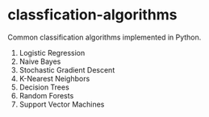 # classfication-algorithms
Common classification algorithms implemented in Python.

1. Logistic Regression
2. Naive Bayes
3. Stochastic Gradient Descent
4. K-Nearest Neighbors
5. Decision Trees
6. Random Forests
7. Support Vector Machines
